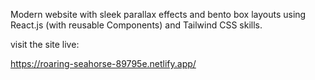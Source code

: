 Modern website with sleek parallax effects and bento box layouts using React.js (with reusable Components) and Tailwind CSS skills.


visit the site live: 

https://roaring-seahorse-89795e.netlify.app/
